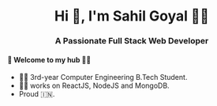 <h1 align="center">Hi 👋, I'm Sahil Goyal 🙋‍♂️</h1>
<h3 align="center">A Passionate Full Stack Web Developer</h3>

#### 🎍 Welcome to my hub 👨‍💻

- 👨‍🎓 3rd-year Computer Engineering B.Tech Student.
- 👨‍💻 works on ReactJS, NodeJS and MongoDB.
- Proud 🇮🇳.
